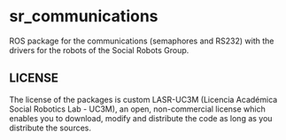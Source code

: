 # sr_communications

ROS package for the communications (semaphores and RS232) with the drivers for the robots of the Social Robots Group.

## LICENSE

The license of the packages is custom LASR-UC3M (Licencia Académica Social Robotics Lab - UC3M), an open, non-commercial license which enables you to download, modify and distribute the code as long as you distribute the sources.  
